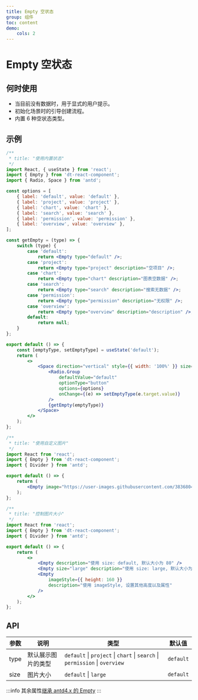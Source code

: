 ```yaml
---
title: Empty 空状态
group: 组件
toc: content
demo:
    cols: 2
---
```


# Empty 空状态

## 何时使用

-   当目前没有数据时，用于显式的用户提示。
-   初始化场景时的引导创建流程。
-   内置 6 种空状态类型。

## 示例

```jsx
/**
 * title: "使用内置状态"
 */
import React, { useState } from 'react';
import { Empty } from 'dt-react-component';
import { Radio, Space } from 'antd';

const options = [
    { label: 'default', value: 'default' },
    { label: 'project', value: 'project' },
    { label: 'chart', value: 'chart' },
    { label: 'search', value: 'search' },
    { label: 'permission', value: 'permission' },
    { label: 'overview', value: 'overview' },
];

const getEmpty = (type) => {
    switch (type) {
        case 'default':
            return <Empty type="default" />;
        case 'project':
            return <Empty type="project" description="空项目" />;
        case 'chart':
            return <Empty type="chart" description="图表空数据" />;
        case 'search':
            return <Empty type="search" description="搜索无数据" />;
        case 'permission':
            return <Empty type="permission" description="无权限" />;
        case 'overview':
            return <Empty type="overview" description="description" />;
        default:
            return null;
    }
};

export default () => {
    const [emptyType, setEmptyType] = useState('default');
    return (
        <>
            <Space direction="vertical" style={{ width: '100%' }} size={16}>
                <Radio.Group
                    defaultValue="default"
                    optionType="button"
                    options={options}
                    onChange={(e) => setEmptyType(e.target.value)}
                />
                {getEmpty(emptyType)}
            </Space>
        </>
    );
};
```

```jsx
/**
 * title: "使用自定义图片"
 */
import React from 'react';
import { Empty } from 'dt-react-component';
import { Divider } from 'antd';

export default () => {
    return (
        <Empty image="https://user-images.githubusercontent.com/38368040/195246598-5adf8985-3f78-48b1-8116-bc4d78982df8.jpeg" />
    );
};
```

```jsx
/**
 * title: "控制图片大小"
 */
import React from 'react';
import { Empty } from 'dt-react-component';
import { Divider } from 'antd';

export default () => {
    return (
        <>
            <Empty description="使用 size: default, 默认大小为 80" />
            <Empty size="large" description="使用 size: large, 默认大小为 100" />
            <Empty
                imageStyle={{ height: 160 }}
                description="使用 imageStyle, 设置其他高度以及属性"
            />
        </>
    );
};
```

## API

| 参数 | 说明               | 类型                                                                        | 默认值    |
| ---- | ------------------ | --------------------------------------------------------------------------- | --------- |
| type | 默认展示图片的类型 | `default` \| `project` \| `chart` \| `search` \| `permission` \| `overview` | `default` |
| size | 图片大小           | `default` \| `large`                                                        | `default` |

:::info
其余属性[继承 antd4.x 的 Empty](https://ant.design/components/empty-cn/#API)
:::
